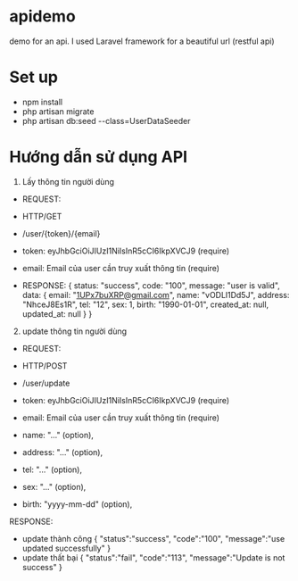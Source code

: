 # apidemo
demo for an api. I used Laravel framework for a beautiful url (restful api)
# Set up
- npm install
- php artisan migrate
- php artisan db:seed --class=UserDataSeeder
# Hướng dẫn sử dụng API
1. Lấy thông tin người dùng
- REQUEST:
- HTTP/GET
- /user/{token}/{email}

- token: eyJhbGciOiJIUzI1NiIsInR5cCI6IkpXVCJ9 (require)
- email: Email của user cần truy xuất thông tin (require)

- RESPONSE:
{
    status: "success",
    code: "100",
    message: "user is valid",
    data: {
        email: "1UPx7buXRP@gmail.com",
        name: "vODLl1Dd5J",
        address: "NhceJ8Es1R",
        tel: "12",
        sex: 1,
        birth: "1990-01-01",
        created_at: null,
        updated_at: null
    }
}

2. update thông tin người dùng
- REQUEST:
- HTTP/POST
- /user/update

- token: eyJhbGciOiJIUzI1NiIsInR5cCI6IkpXVCJ9 (require)
- email: Email của user cần truy xuất thông tin (require)
- name: "..." (option),
- address: "..." (option),
- tel: "..." (option),
- sex: "..." (option),
- birth: "yyyy-mm-dd" (option),


RESPONSE:
- update thành công
{
    "status":"success",
    "code":"100",
    "message":"use updated successfully"
}
- update thất bại
{
    "status":"fail",
    "code":"113",
    "message":"Update is not success"
}
